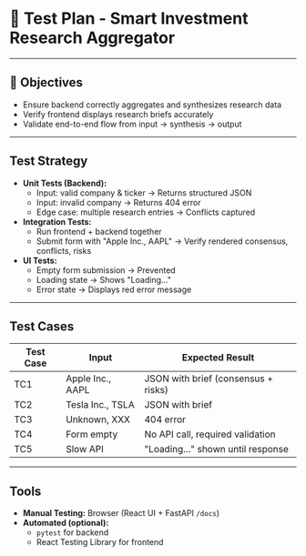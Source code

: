 # 🧪 Test Plan - Smart Investment Research Aggregator

---

## 🔹 Objectives
- Ensure backend correctly aggregates and synthesizes research data  
- Verify frontend displays research briefs accurately  
- Validate end-to-end flow from input → synthesis → output  

---

## Test Strategy
- **Unit Tests (Backend):**
  - Input: valid company & ticker → Returns structured JSON
  - Input: invalid company → Returns 404 error
  - Edge case: multiple research entries → Conflicts captured
- **Integration Tests:**
  - Run frontend + backend together
  - Submit form with "Apple Inc., AAPL" → Verify rendered consensus, conflicts, risks
- **UI Tests:**
  - Empty form submission → Prevented
  - Loading state → Shows "Loading..."
  - Error state → Displays red error message

---

## Test Cases
| Test Case | Input | Expected Result |
|-----------|-------|-----------------|
| TC1 | Apple Inc., AAPL | JSON with brief (consensus + risks) |
| TC2 | Tesla Inc., TSLA | JSON with brief |
| TC3 | Unknown, XXX | 404 error |
| TC4 | Form empty | No API call, required validation |
| TC5 | Slow API | "Loading..." shown until response |

---

## Tools
- **Manual Testing:** Browser (React UI + FastAPI `/docs`)
- **Automated (optional):**
  - `pytest` for backend
  - React Testing Library for frontend